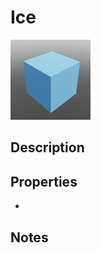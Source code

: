 # Ice

![Ice](../Cropped_Blocks/Terrain/Ice.png)

## Description
<!-- Write a description for this block -->

## Properties
- <!-- List block properties here -->

## Notes
<!-- Any extra notes -->
